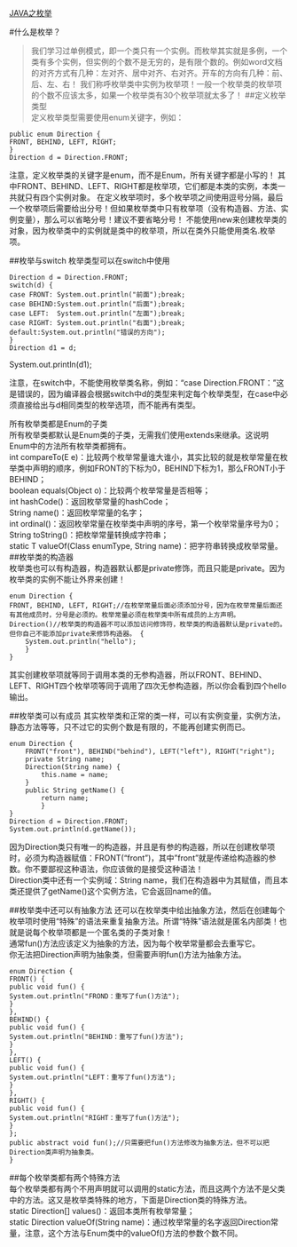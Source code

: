 [JAVA之枚举](https://www.jianshu.com/p/7d3e3f6695a5)  

#什么是枚举？
>我们学习过单例模式，即一个类只有一个实例。而枚举其实就是多例，一个类有多个实例，但实例的个数不是无穷的，是有限个数的。例如word文档的对齐方式有几种：左对齐、居中对齐、右对齐。开车的方向有几种：前、后、左、右！
我们称呼枚举类中实例为枚举项！一般一个枚举类的枚举项的个数不应该太多，如果一个枚举类有30个枚举项就太多了！
##定义枚举类型  
定义枚举类型需要使用enum关键字，例如：  

    public enum Direction {  
    FRONT, BEHIND, LEFT, RIGHT;  
    }  
    Direction d = Direction.FRONT;  

注意，定义枚举类的关键字是enum，而不是Enum，所有关键字都是小写的！
其中FRONT、BEHIND、LEFT、RIGHT都是枚举项，它们都是本类的实例，本类一共就只有四个实例对象。
在定义枚举项时，多个枚举项之间使用逗号分隔，最后一个枚举项后需要给出分号！但如果枚举类中只有枚举项（没有构造器、方法、实例变量），那么可以省略分号！建议不要省略分号！
不能使用new来创建枚举类的对象，因为枚举类中的实例就是类中的枚举项，所以在类外只能使用类名.枚举项。

##枚举与switch
枚举类型可以在switch中使用  

    Direction d = Direction.FRONT;  
    switch(d) {  
    case FRONT: System.out.println("前面");break;  
    case BEHIND:System.out.println("后面");break;  
    case LEFT:  System.out.println("左面");break;  
    case RIGHT: System.out.println("右面");break;  
    default:System.out.println("错误的方向");  
    }  
    Direction d1 = d;  
System.out.println(d1);  

注意，在switch中，不能使用枚举类名称，例如：“case Direction.FRONT：”这是错误的，因为编译器会根据switch中d的类型来判定每个枚举类型，在case中必须直接给出与d相同类型的枚举选项，而不能再有类型。  

所有枚举类都是Enum的子类  
所有枚举类都默认是Enum类的子类，无需我们使用extends来继承。这说明Enum中的方法所有枚举类都拥有。  
int compareTo(E e)：比较两个枚举常量谁大谁小，其实比较的就是枚举常量在枚举类中声明的顺序，例如FRONT的下标为0，BEHIND下标为1，那么FRONT小于BEHIND；  
boolean equals(Object o)：比较两个枚举常量是否相等；  
int hashCode()：返回枚举常量的hashCode；  
String name()：返回枚举常量的名字；  
int ordinal()：返回枚举常量在枚举类中声明的序号，第一个枚举常量序号为0；  
String toString()：把枚举常量转换成字符串；  
static T valueOf(Class enumType, String name)：把字符串转换成枚举常量。  
##枚举类的构造器  
枚举类也可以有构造器，构造器默认都是private修饰，而且只能是private。因为枚举类的实例不能让外界来创建！  

    enum Direction {  
    FRONT, BEHIND, LEFT, RIGHT;//在枚举常量后面必须添加分号，因为在枚举常量后面还有其他成员时，分号是必须的。枚举常量必须在枚举类中所有成员的上方声明。   
    Direction()//枚举类的构造器不可以添加访问修饰符，枚举类的构造器默认是private的。但你自己不能添加private来修饰构造器。 {  
        System.out.println("hello");  
        }  
    }  

其实创建枚举项就等同于调用本类的无参构造器，所以FRONT、BEHIND、LEFT、RIGHT四个枚举项等同于调用了四次无参构造器，所以你会看到四个hello输出。  

##枚举类可以有成员
其实枚举类和正常的类一样，可以有实例变量，实例方法，静态方法等等，只不过它的实例个数是有限的，不能再创建实例而已。  

    enum Direction {  
        FRONT("front"), BEHIND("behind"), LEFT("left"), RIGHT("right");  
        private String name;   
        Direction(String name) {  
            this.name = name;  
        }  
        public String getName() {  
            return name;  
            }  
    }  
    Direction d = Direction.FRONT;  
    System.out.println(d.getName());  

因为Direction类只有唯一的构造器，并且是有参的构造器，所以在创建枚举项时，必须为构造器赋值：FRONT(“front”)，其中”front”就是传递给构造器的参数。你不要鄙视这种语法，你应该做的是接受这种语法！  
Direction类中还有一个实例域：String name，我们在构造器中为其赋值，而且本类还提供了getName()这个实例方法，它会返回name的值。  

##枚举类中还可以有抽象方法
还可以在枚举类中给出抽象方法，然后在创建每个枚举项时使用“特殊”的语法来重复抽象方法。所谓“特殊”语法就是匿名内部类！也就是说每个枚举项都是一个匿名类的子类对象！  
通常fun()方法应该定义为抽象的方法，因为每个枚举常量都会去重写它。  
你无法把Direction声明为抽象类，但需要声明fun()方法为抽象方法。  

    enum Direction {  
    FRONT() {  
    public void fun() {  
    System.out.println("FROND：重写了fun()方法");  
    }  
    },  
    BEHIND() {  
    public void fun() {  
    System.out.println("BEHIND：重写了fun()方法");  
    }  
    },  
    LEFT() {  
    public void fun() {  
    System.out.println("LEFT：重写了fun()方法");  
    }  
    },  
    RIGHT() {  
    public void fun() {  
    System.out.println("RIGHT：重写了fun()方法");  
    }  
    };
    public abstract void fun();//只需要把fun()方法修改为抽象方法，但不可以把Direction类声明为抽象类。  
    }  

##每个枚举类都有两个特殊方法  
每个枚举类都有两个不用声明就可以调用的static方法，而且这两个方法不是父类中的方法。这又是枚举类特殊的地方，下面是Direction类的特殊方法。  
static Direction[] values()：返回本类所有枚举常量；  
static Direction valueOf(String name)：通过枚举常量的名字返回Direction常量，注意，这个方法与Enum类中的valueOf()方法的参数个数不同。    